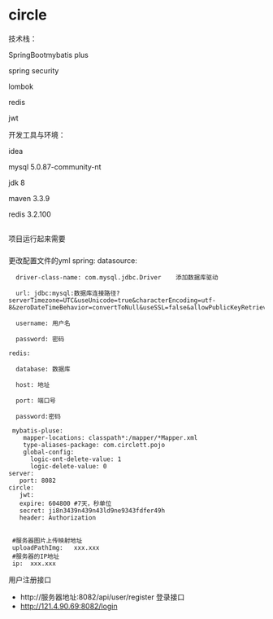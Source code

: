 # circle 

技术栈： 

SpringBootmybatis plus

spring security

lombok

redis

jwt

开发工具与环境：

idea 

mysql 5.0.87-community-nt

jdk 8

maven 3.3.9

redis 3.2.100

##
项目运行起来需要
###
更改配置文件的yml
    spring:
    datasource:
  
      driver-class-name: com.mysql.jdbc.Driver    添加数据库驱动
    
      url: jdbc:mysql:数据库连接路径?serverTimezone=UTC&useUnicode=true&characterEncoding=utf-8&zeroDateTimeBehavior=convertToNull&useSSL=false&allowPublicKeyRetrieval=true
    
      username: 用户名
    
      password: 密码
  
    redis:
   
      database: 数据库
    
      host: 地址
   
      port: 端口号
  
      password:密码

     mybatis-pluse:
        mapper-locations: classpath*:/mapper/*Mapper.xml
        type-aliases-package: com.circlett.pojo
        global-config:
          logic-ont-delete-value: 1
          logic-delete-value: 0
    server:
       port: 8082
    circle:
       jwt:
       expire: 604800 #7天，秒单位
       secret: ji8n3439n439n43ld9ne9343fdfer49h
       header: Authorization

    
     #服务器图片上传映射地址
     uploadPathImg:   xxx.xxx    
     #服务器的IP地址
     ip:  xxx.xxx


用户注册接口
 - http://服务器地址:8082/api/user/register
登录接口 
 - http://121.4.90.69:8082/login
